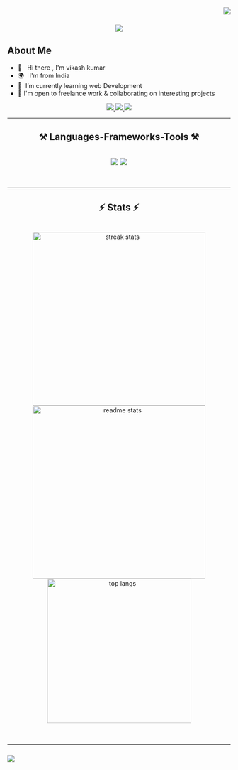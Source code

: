 
<img align="right" src="https://visitor-badge.laobi.icu/badge?page_id=vikashkumar74.vikashkumar74" />
<h1 align="center">
<p align="center">
    <img src="https://readme-typing-svg.herokuapp.com?size=30&duration=5001&color=ff721b&vCenter=true&center=true&width=460&lines=Hi+There!+👋;+I'm+vikash+kumar;+software+engineer;" </p>


## About Me 
*  👋 &nbsp; Hi there , I'm vikash kumar
*  🌍 &nbsp; I'm from India
*  🧠  &nbsp;I’m currently learning web Development
*  🤝  I'm open to freelance work & collaborating on interesting projects


<div align="center"> 
  <a href="mailto:vikashpoddar437@gmail.com">
     <img src="https://img.shields.io/badge/-vikashpoddar437@gmail.com-FF721B?logo=gmail&logoColor=white&style=for-the-badge"/>
  </a>
  <a href="https://www.linkedin.com/in/vikash-kumar-a09475266/" target="_blank">
     <img src="https://img.shields.io/badge/vikash-kumar-0077B5?style=for-the-badge&logo=linkedin&logoColor=white" target="_blank" />
  </a>
   <a href="https://twitter.com/VIKASH7481" target="_blank">
    <img src="https://img.shields.io/badge/-@VIKASH7481-FF721B?logo=twitter&logoColor=white&style=for-the-badge"/>
  </a>
</div>

 <hr/>
 <h2 align="center">⚒️ Languages-Frameworks-Tools ⚒️</h2>
<br/>
<div align="center">
    <img src="https://skillicons.dev/icons?i=react,bootstrap,html,css,vscode,github,figma,git" />
    <img src="https://skillicons.dev/icons?i=nodejs,c++,javascript,express,mongodb,nextjs" /><br>
</div>
<br><br>
      <hr/>

<h2 align="center">⚡ Stats ⚡</h2>
<br>
<div align=center>
  <img width=390 src="https://github-readme-streak-stats-vikashkumar74.vercel.app/?user=vikashkumar74&count_private=true&theme=react&border_radius=10" alt="streak stats"/>
  <img width=390 src="https://github-readme-stats-vikashkumar74.vercel.app/api?username=vikashkumar74&count_private=true&show_icons=true&theme=react&rank_icon=github&border_radius=10" alt="readme stats" />
  <br/>
  <img width=325 align="center" src="https://github-readme-stats-vikashkumar74.vercel.app/api/top-langs/?username=svikashkumar74&hide=HTML&langs_count=8&layout=compact&theme=react&border_radius=10&size_weight=0.5&count_weight=0.5&exclude_repo=github-readme-stats" alt="top langs" />
</div>
<br><br>
<hr/>
<h3 aline="center">
  <img src="https://readme-typing.svg.herokuapp.com/?font-Righteous&sizee=25&Center=true&width=500&height=70&duration=4000&lines=Thanks+for+visit!+🤝;+shoot+me+a+message+on+Linkdin!;+I'm+always+down+to+collab+:)">
</h3>

